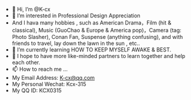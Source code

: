 - 👋 Hi, I’m @K-cx
- 👀 I’m interested in Professional Design Appreciation
- And I hava many hobbies , such as American Drama，Film (hit & classical), Music (GuoChao & Europe & America pop)，Camera (tag: Photo Slasher), Conan Fan, Suspense (anything confusing), and with friends to travel, lay down the lawn in the sun , etc..
- 🌱 I’m currently learning HOW TO KEEP MYSELF AWAKE & BEST.
- 💞️ I hope to have more like-minded partners to learn together and help each other.
- 📫 How to reach me ...
- My Email Address: K-cx@qq.com
- My Personal Wechat: Kcx-315
- My QQ ID: KCX0315

<!---
K-cx/K-cx is a ✨ special ✨ repository because its `README.md` (this file) appears on your GitHub profile.
You can click the Preview link to take a look at your changes.
--->
